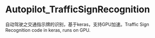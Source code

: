 # Autopilot_TrafficSignRecognition
自动驾驶之交通指示牌的识别，基于keras，支持GPU加速。Traffic Sign Recognition code in keras, runs on GPU.
